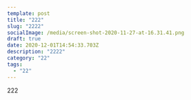 ```yaml
---
template: post
title: "222"
slug: "2222"
socialImage: /media/screen-shot-2020-11-27-at-16.31.41.png
draft: true
date: 2020-12-01T14:54:33.703Z
description: "2222"
category: "22"
tags:
  - "22"
---
```

222